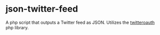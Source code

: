 # json-twitter-feed

A php script that outputs a Twitter feed as JSON. Utilizes the [twitteroauth](https://github.com/abraham/twitteroauth) php library.
